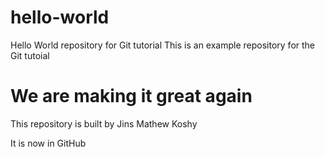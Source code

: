 # hello-world
Hello World repository for Git tutorial
This is an example repository for the Git tutoial
# We are making it great again
This repository is built by Jins Mathew Koshy

It is now in GitHub
